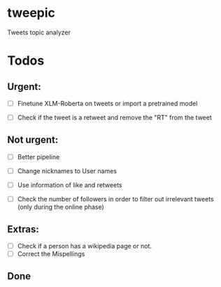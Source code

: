 # tweepic
Tweets topic analyzer



# Todos


## Urgent:
- [ ] Finetune XLM-Roberta on tweets or import a pretrained model
- [ ] Check if the tweet is a retweet and remove the "RT" from the tweet


## Not urgent:
- [ ] Better pipeline
- [ ] Change nicknames to User names
- [ ] Use information of like and retweets
- [ ] Check the number of followers in order to filter out irrelevant tweets (only during the online phase)


## Extras:
- [ ] Check if a person has a wikipedia page or not.
- [ ] Correct the Mispellings

## Done